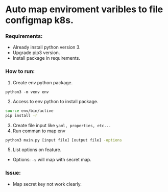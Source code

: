 # Auto map enviroment varibles to file configmap k8s.
### Requirements:
- Already install python version 3.
- Upgrade pip3 version.
- Install package in requirements.

### How to run:
1. Create env python package.
```
python3 -m venv env
```
2. Access to env python to install package.
```bash
source env/bin/active
pip install -r 
```
3. Create file input like `yaml, properties, etc...`
4. Run comman to map env
```bash
python3 main.py [input file] [output file] -options
```
5. List options on feature.
- Options: `-s` will map with secret map.

### Issue:
- Map secret key not work clearly.